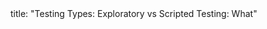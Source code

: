 <frontmatter>
title: "Testing Types: Exploratory vs Scripted Testing: What"
</frontmatter>

<include src="index-body.md" boilerplate />
